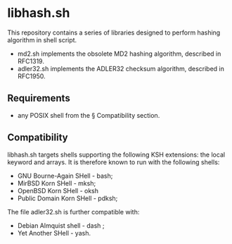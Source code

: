 # libhash.sh

This repository contains a series of libraries designed to perform hashing algorithm in shell script.

* md2.sh implements the obsolete MD2 hashing algorithm, described in RFC1319.
* adler32.sh implements the ADLER32 checksum algorithm, described in RFC1950.

## Requirements

* any POSIX shell from the § Compatibility section.

## Compatibility

libhash.sh targets shells supporting the following KSH extensions: the local keyword and arrays.
It is therefore known to run with the following shells:

* GNU Bourne-Again SHell - bash;
* MirBSD Korn SHell - mksh;
* OpenBSD Korn SHell - oksh
* Public Domain Korn SHell - pdksh;

The file adler32.sh is further compatible with:

* Debian Almquist shell - dash ;
* Yet Another SHell - yash.
